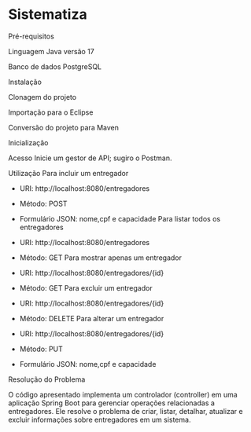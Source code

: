 # Sistematiza

Pré-requisitos

Linguagem Java versão 17

Banco de dados PostgreSQL

Instalação

Clonagem do projeto

Importação para o Eclipse

Conversão do projeto para Maven

Inicialização

Acesso
Inicie um gestor de API; sugiro o Postman.



Utilização
Para incluir um entregador

- URI: http://localhost:8080/entregadores

- Método: POST

- Formulário JSON: nome,cpf e capacidade
Para listar todos os entregadores

- URI: http://localhost:8080/entregadores

- Método: GET
Para mostrar apenas um entregador

- URI: http://localhost:8080/entregadores/{id}

- Método: GET
Para excluir um entregador

- URI: http://localhost:8080/entregadores/{id}

- Método: DELETE
Para alterar um entregador

- URI: http://localhost:8080/entregadores/{id}

- Método: PUT

- Formulário JSON: nome,cpf e capacidade


Resolução do Problema

O código apresentado implementa um controlador (controller) em uma aplicação Spring Boot para gerenciar operações relacionadas a entregadores. Ele resolve o problema de criar, listar, detalhar, atualizar e excluir informações sobre entregadores em um sistema.
